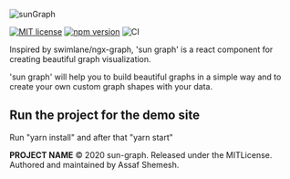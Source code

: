 ![sunGraph](https://user-images.githubusercontent.com/33118325/79642814-5cd25b00-81a8-11ea-959d-2ec638336294.jpg)

[![MIT license](http://img.shields.io/badge/license-MIT-brightgreen.svg)](http://opensource.org/licenses/MIT)
[![npm version](http://img.shields.io/npm/v/REPO.svg?style=flat)](https://www.npmjs.com/package/sun-graph "View this project on npm")
![CI](https://github.com/assafsun/sun-graph/workflows/CI/badge.svg?branch=master) 

Inspired by swimlane/ngx-graph, 'sun graph' is a react component for creating beautiful graph visualization.

'sun graph' will help you to build beautiful graphs in a simple way and to create your own custom graph shapes with your data.

## Run the project for the demo site
Run "yarn install" and after that "yarn start"

**PROJECT NAME** © 2020 sun-graph. Released under the MITLicense.<br>
Authored and maintained by Assaf Shemesh.
